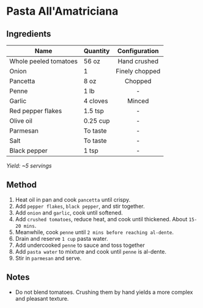 # Pasta All'Amatriciana

## Ingredients

| Name                  | Quantity | Configuration  |
| --------------------- | -------- | :------------: |
| Whole peeled tomatoes | 56 oz    |  Hand crushed  |
| Onion                 | 1        | Finely chopped |
| Pancetta              | 8 oz     |    Chopped     |
| Penne                 | 1 lb     |       -        |
| Garlic                | 4 cloves |     Minced     |
| Red pepper flakes     | 1.5 tsp  |       -        |
| Olive oil             | 0.25 cup |       -        |
| Parmesan              | To taste |       -        |
| Salt                  | To taste |       -        |
| Black pepper          | 1 tsp    |       -        |

_Yield: ~5 servings_

## Method

1. Heat oil in pan and cook `pancetta` until crispy.
1. Add `pepper flakes`, `black pepper`, and stir together.
1. Add `onion` and `garlic`, cook until softened.
1. Add `crushed tomatoes`, reduce heat, and cook until thickened. About `15-20 mins`.
1. Meanwhile, cook `penne` until `2 mins before reaching al-dente`.
1. Drain and reserve `1 cup` pasta water.
1. Add undercooked `penne` to sauce and toss together
1. Add `pasta water` to mixture and cook until `penne` is al-dente.
1. Stir in `parmesan` and serve.

## Notes

- Do not blend tomatoes. Crushing them by hand yields a more complex and pleasant texture.
